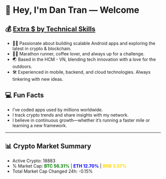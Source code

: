 # 👋 Hey, I'm Dan Tran — Welcome

## 💰 <a href="https://dantech.academy" target="_blank">Extra $ by Technical Skills</a>

- 🧑‍💻 Passionate about building scalable Android apps and exploring the latest in crypto & blockchain.
- 🏃‍♂️ Marathon runner, coffee lover, and always up for a challenge.
- 🌏 Based in the HCM - VN, blending tech innovation with a love for the outdoors.
- 🛠️ Experienced in mobile, backend, and cloud technologies. Always tinkering with new ideas.

## 💻 Fun Facts

- I’ve coded apps used by millions worldwide.
- I track crypto trends and share insights with my network.
- I believe in continuous growth—whether it’s running a faster mile or learning a new framework.

---

## 📊 Crypto Market Summary

- Active Crypto: 18883
- % Market Cap: <span style="color: green; font-weight: bold;">BTC 56.31%</span> | <span style="color: blue; font-weight: bold;">ETH 12.70%</span> | <span style="color: gold; font-weight: bold;">BNB 3.57%</span>
- Total Market Cap Changed 24h: -0.15%
